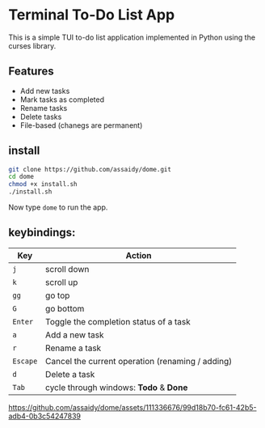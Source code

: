 # Terminal To-Do List App

This is a simple TUI to-do list application implemented in Python using the curses library.

## Features

- Add new tasks
- Mark tasks as completed
- Rename tasks
- Delete tasks
- File-based (chanegs are permanent)

## install

```bash
git clone https://github.com/assaidy/dome.git
cd dome
chmod +x install.sh
./install.sh
```
Now type `dome` to run the app.

## keybindings:

| Key | Action |
| --- | --- |
| `j` | scroll down|
| `k` | scroll up|
| `gg` | go top|
| `G` | go bottom|
| `Enter` | Toggle the completion status of a task |
| `a` | Add a new task |
| `r` | Rename a task |
| `Escape` | Cancel the current operation (renaming / adding) |
| `d` | Delete a task |
| `Tab` | cycle through windows: **Todo** & **Done** |


https://github.com/assaidy/dome/assets/111336676/99d18b70-fc61-42b5-adb4-0b3c54247839


